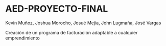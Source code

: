 # AED-PROYECTO-FINAL
Kevin Muñoz, Joshua Morocho, Josué Mejía, John Lugmaña, José Vargas

Creación de un programa de facturación adaptable a cualquier emprendimiento
